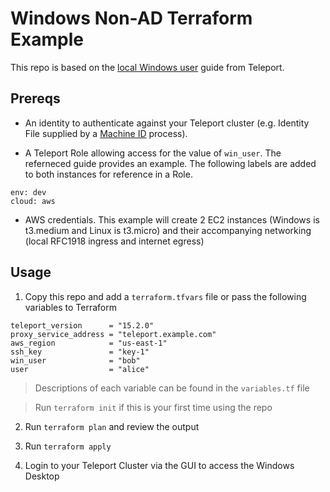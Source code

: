 # Windows Non-AD Terraform Example
This repo is based on the [local Windows user](https://goteleport.com/docs/desktop-access/getting-started/) guide from Teleport. 

## Prereqs
* An identity to authenticate against your Teleport cluster (e.g. Identity File supplied by a [Machine ID](https://goteleport.com/docs/machine-id/access-guides/terraform/) process). 

* A Teleport Role allowing access for the value of `win_user`. The referneced guide provides an example. The following labels are added to both instances for reference in a Role.

```
env: dev
cloud: aws
```

* AWS credentials. This example will create 2 EC2 instances (Windows is t3.medium and Linux is t3.micro) and their accompanying networking (local RFC1918 ingress and internet egress)


## Usage
1. Copy this repo and add a `terraform.tfvars` file or pass the following variables to Terraform 

```
teleport_version      = "15.2.0"
proxy_service_address = "teleport.example.com"
aws_region            = "us-east-1"
ssh_key               = "key-1"
win_user              = "bob"
user                  = "alice"
```

> Descriptions of each variable can be found in the `variables.tf` file

> Run `terraform init` if this is your first time using the repo

2. Run `terraform plan` and review the output

3. Run `terraform apply` 

4. Login to your Teleport Cluster via the GUI to access the Windows Desktop
